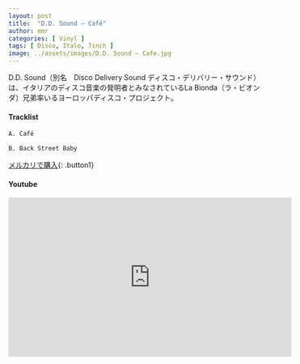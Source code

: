 ```yaml
---
layout: post
title:  "D.D. Sound – Café"
author: mmr
categories: [ Vinyl ]
tags: [ Disco, Italo, 7inch ]
image: ../assets/images/D.D. Sound – Cafe.jpg
---
```


D.D. Sound（別名　Disco Delivery Sound ディスコ・デリバリー・サウンド）は、イタリアのディスコ音楽の発明者とみなされているLa Bionda（ラ・ビオンダ）兄弟率いるヨーロッパディスコ・プロジェクト。

#### Tracklist
```md
A. Café

B. Back Street Baby
```

[メルカリで購入](https://jp.mercari.com/item/m45223003144?afid=6142608987){: .button1}

#### Youtube
<iframe width="560" height="315" src="https://www.youtube.com/embed/2BbQlUyVfrk?si=xyGGdovHkErf_Dhh" title="YouTube video player" frameborder="0" allow="accelerometer; autoplay; clipboard-write; encrypted-media; gyroscope; picture-in-picture; web-share" referrerpolicy="strict-origin-when-cross-origin" allowfullscreen></iframe>